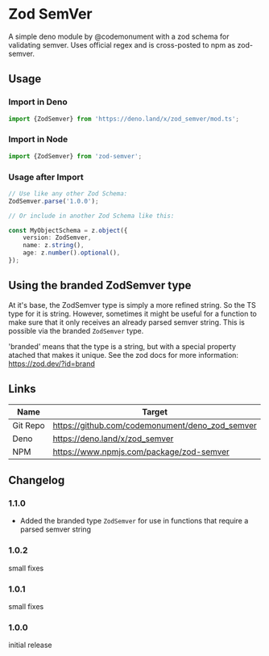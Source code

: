 # Zod SemVer

A simple deno module by @codemonument with a zod schema for validating semver.
Uses official regex and is cross-posted to npm as zod-semver.

## Usage

### Import in Deno

```ts
import {ZodSemver} from 'https://deno.land/x/zod_semver/mod.ts';
```

### Import in Node

```ts
import {ZodSemver} from 'zod-semver';
```

### Usage after Import

```ts
// Use like any other Zod Schema:
ZodSemver.parse('1.0.0');

// Or include in another Zod Schema like this:

const MyObjectSchema = z.object({
	version: ZodSemver,
	name: z.string(),
	age: z.number().optional(),
});
```

## Using the branded ZodSemver type

At it's base, the ZodSemver type is simply a more refined string. So the TS type for it is string.
However, sometimes it might be useful for a function to make sure that it only receives an already parsed semver string.
This is possible via the branded `ZodSemver` type.

'branded' means that the type is a string, but with a special property atached that makes it unique.
See the zod docs for more information: <https://zod.dev/?id=brand>

## Links

| Name     | Target                                          |
| -------- | ----------------------------------------------- |
| Git Repo | https://github.com/codemonument/deno_zod_semver |
| Deno     | https://deno.land/x/zod_semver                  |
| NPM      | https://www.npmjs.com/package/zod-semver        |

## Changelog

### 1.1.0

- Added the branded type `ZodSemver` for use in functions that require a parsed semver string

### 1.0.2

small fixes

### 1.0.1

small fixes

### 1.0.0

initial release

